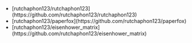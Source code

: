 <ul id="recent-projects">
  <li>[rutchaphon123/rutchaphon123](https://github.com/rutchaphon123/rutchaphon123)</li>
  <li>[rutchaphon123/paperfox](https://github.com/rutchaphon123/paperfox)</li>
  <li>[rutchaphon123/eisenhower_matrix](https://github.com/rutchaphon123/eisenhower_matrix)</li>
</ul>

